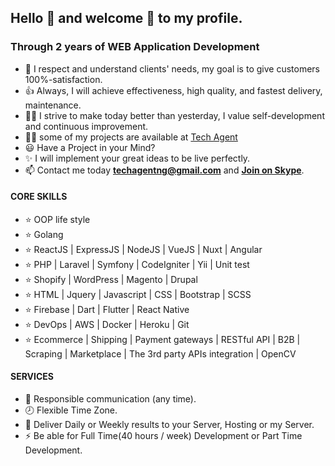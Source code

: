 ## Hello 👋 and welcome 🎉 to my profile.

### Through 2 years of WEB Application Development
- 🚀 I respect and understand clients' needs, my goal is to give customers 100%-satisfaction.
- 👍 Always, I will achieve effectiveness, high quality, and fastest delivery, maintenance.
- 👨‍🎓 I strive to make today better than yesterday, I value self-development and continuous improvement.
- 👨‍💻 some of my projects are available at [Tech Agent](https://github.com/techagentng/)
- 😃 Have a Project in your Mind?
- ✨ I will implement your great ideas to be live perfectly.
- 📫 Contact me today **techagentng@gmail.com** and **[Join on Skype](https://join.skype.com/invite/fpKS7tllpzbq)**.

#### CORE SKILLS
- ⭐ OOP life style
- ⭐ Golang
- ⭐ ReactJS | ExpressJS | NodeJS | VueJS | Nuxt | Angular
- ⭐ PHP | Laravel | Symfony | CodeIgniter | Yii | Unit test
- ⭐ Shopify | WordPress | Magento | Drupal
- ⭐ HTML | Jquery | Javascript | CSS | Bootstrap | SCSS
- ⭐ Firebase | Dart | Flutter | React Native
- ⭐ DevOps | AWS | Docker | Heroku | Git
- ⭐ Ecommerce | Shipping | Payment gateways | RESTful API | B2B | Scraping | Marketplace | The 3rd party APIs integration | OpenCV
#### SERVICES
- 💬 Responsible communication (any time).
- 🕗 Flexible Time Zone.
- 🚚 Deliver Daily or Weekly results to your Server, Hosting or my Server.
- ⚡ Be able for Full Time(40 hours / week) Development or Part Time Development.

<!-- <p align="center">
    <img src="https://github-profile-trophy.vercel.app/?username=devdreamsolution&column=7&theme=onedark"/>
</p> -->
